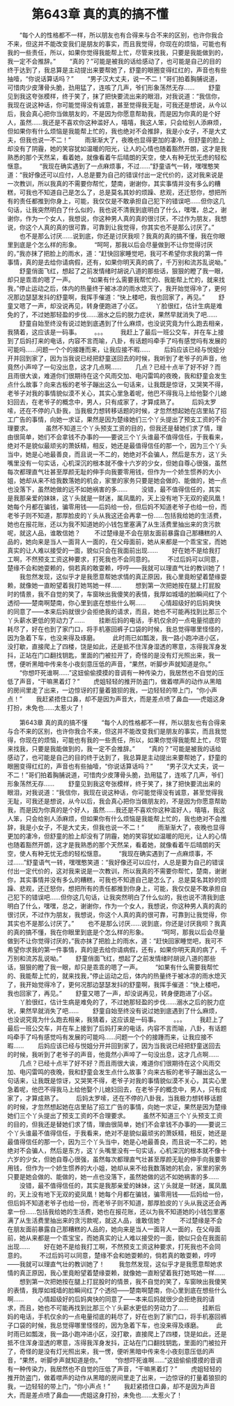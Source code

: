 # 　　第643章 真的真的搞不懂
　　“每个人的性格都不一样，所以朋友也有合得来与合不来的区别，也许你我合不来，但这并不能改变我们是朋友的事实，而且我觉得，你现在的烦恼，可能也有我的一些责任，所以，如果你觉得我能帮上忙，尽管来找我，只要是我能做到的，我一定不会推辞。”
　　“真的？”可能是被我的话给感动了，也可能是自己的目的终于达到了，我总算是主动提出来要帮她了，舒童的眼圈变得红红的，声音也有些抽噎，“你说话算话吗？”
　　“男子汉大丈夫，说一不二！”哥们拍着胸脯说道，可惜肉少皮薄骨头脆，劲用猛了，连咳了几声，爷们形象荡然无存……
　　舒童见到我这夸张模样，终于笑了，抹了把快要流出来的眼泪，对我说道：“我信你，我现在说这种话，你可能觉得没有诚意，甚至觉得我无耻，可我还是想说，从今以后，我会真心把你当做朋友的，不是因为你愿意帮助我，而是因为你真的是个好人，虽然……我还是不喜欢你这种滥好人，嘻嘻，我这人笨，只会给别人添麻烦，但如果你有什么烦恼是我能帮上忙的，我也绝对不会推辞，我是小女子，不是大丈夫，但我也说一不二！”
　　雨渐渐大了，夜晚也显得更加的凄冷，但舒童的脸上却没有了阴霾，她的笑容犹如温暖的阳光，让人的心情也随着豁然开朗，这才是我熟悉的那个天然呆，看着她，就像看着午后晴朗的天空，使人有种无忧无虑的轻松惬意。
　　“我现在确实遇到了一点麻烦事，不过……”舒童语气一转，嘿嘿憨笑道：“我好像还可以应付，人总是要为自己的错误付出一定代价的，这对我来说是一次教训，所以我真的不需要你帮忙，楚南，谢谢你，其实事情并没有多么的糟糕，可我也不知道自己是怎么了，总是莫名其妙的烦躁、悲观，还迁怒你，想把所有的责任都推到你身上，可能，我仅仅是不敢承担自己犯下的错误吧……但你这几句话，让我突然明白了什么似的，我也说不清我到底明白了什么，嘿嘿，总之，谢谢你，作为一个女人，我想说，你这种男人真的真的很讨厌，不过作为朋友，我想说，你这个人真的真的很可靠，可靠到让我觉得，你其实也不是那么讨厌了。”
　　也不是那么讨厌……说到底，你还是讨厌我呗？我真的真的搞不懂，我在你眼里到底是个怎么样的形象。
　　“呵呵，那我以后会尽量做到不让你觉得讨厌的，”我亦抹了把脸上的雨水，道：“赶快回家睡觉吧，我可不希望你求我的第一件事情，真的是去给你请病假，还有，如果你明天真的病了，千万别和流苏乱说呦。”
　　舒童俏面飞红，想起了之前发情绪时胡说八道的那些话，狠狠的瞪了我一眼，却只是乖乖的嗯了一声。
　　“如果有什么需要我帮忙的、我能帮上忙的，就来找我，”停止运动之后，体内的热量终于被冰凉的雨水熄灭了，我开始觉得冷了，更何况那边瑟瑟发抖的舒童啊，我挥手催道：“快上楼吧，我也回家了，再见。”
　　舒童又嗯了一声，却没说再见，转身便跑进了小区。
　　丫脸很红，估计生病是难免的了，不过她那轻盈的步伐……溺水之后的脱力症状，果然早就消失了吧……
　　舒童自始至终没有说过她到底遇到了什么麻烦，也没说究竟为什么跑去相亲，我猜着，这应该是一码事。
　　。。。
　　我赶上了最后一班公交车，并在车上接到了后妈打来的电话，内容不言而喻，八卦，有话题吗牵手了吗有感觉吗有发展的可能吗……问题一个个的接踵而来，让我应接不暇……
　　后妈应该已经与悦姐分开并回到家了，因为当我说已经把舒童送回去的时候，我听到了老爷子的声音，他竟然小声啐了一句没出息，这才几点啊……
　　几点？已经十点半了好不好？而且雨很大诶，难道你们很期待在这个风雨交加、电闪雷鸣的夜晚，我和舒童会发生点什么故事？向来古板的老爷子蹦出这么一句话来，让我既是惊讶，又哭笑不得，老爷子对我的事情貌似漠不关心，其实心里急着呢，他巴不得我马上给他娶个儿媳妇回去，在老爷子的概念中，男人，只有成家了，才算成熟了。
　　后妈太罗嗦，还在不停的八卦我，当我极力想转移话题的时候，才忽然想起她在店里贴了招工广告的事情，向她一求证，果然是因为楚缘她们三个丫头提出了预支工资的不合理要求。
　　虽然不知道三个丫头预支工资的目的，但我还是替她们求了情，理由很简单，她们不会拿钱不办事的——要说三个丫头谁最不值得信任，于我看来，绝对不是貌似最顽劣的萧妖精，相反，她还是最值得信任的那一个，因为三个丫头当中，她是心地最善良，而且说一不二的，她绝对不会骗人，然后是东方，这丫头嘴里没有一句实话，心机深沉的根本就不像十六岁的少女，但她自尊心很强，虽然每次都理直气壮甚至厚颜无耻的伸手向我要零用钱，但作为一个娇生惯养的大小姐，她却从来不给我数落她的机会，家里的家务只要是她会做的、能做的，她一点也没落下，虽然她做的远不如她祸害的多……
　　没错，最不值得信任的，其实是我那亲爱的妹妹，这丫头就是一财迷，属凤凰的，天上没有地下无双的瓷凤凰！她每个月都在骗钱，骗零用钱——后妈给一份，但后妈不知道老爷子也给一份，而老爷子则不知道，那厚脸皮的丫头从我这还会再拿一份……包括我给她的生活费，她也在报花账，还以为我不知道她的小钱包里塞满了从生活费里抽出来的贪污款呢，就这人品，谁敢信她？
　　不过楚缘是不会在朋友面前暴露自己那糟糕的人品的，她向来是当人一面背人一面的，在父母面前，她从来都是一个乖宝宝，而她真实的让人难以接受的一面，貌似只会在我面前出现……
　　好在她不是给我打工啊，不然预支工资这种要求，打死我也不会同意的。
　　不过后妈可以同意，楚缘不会和她耍赖的，倘若真的敢耍赖，哼哼——我就可以理直气壮的教训她了！
　　我忽然发现，这似乎才是我愿意帮她求情的真正原因，我心里竟盼望着楚缘耍赖，就像她一直盼望着我打她骂她一样……
　　想到第一次把她按在腿上打屁股时的情景，我不自觉的笑了，车窗映出我傻笑的表情，我厚如城墙的脸瞬间红了个透彻——楚南啊楚南，你心里到底在想些什么啊……
　　心情超级好的后妈爽快的同意了——本来后妈就很少会拒绝我的请求，而且，她也不可能再找到比那三个丫头薪水更低的劳动力了……
　　挂断后妈的电话，手机仅余的一点电量彻底的耗尽了，好在也到了家门口，将手机塞回裤子口袋的时候，我总觉得哪里怪怪的，因为急着下车，也没来得及琢磨。
　　此时雨已如瓢泼，我一路小跑冲进小区，没打歇，直接爬上了四楼，饶是如此，还是抵不住浑身湿透的寒意，冻得我浑身发抖，正站在门口翻找钥匙，里面的门被拉开了，奇怪的是没有灯光照出来，我一愣，便听黑暗中传来冬小夜刻意压低的声音，“果然，听脚步声就知道是你。”
　　“你想吓死谁啊……”这妞偷偷摸摸的音调有一种传染力，我居然也不自觉的压低了声音，“干嘛黑着灯？”
　　虎姐轻轻的推开防盗门，做着噤声的动作从黑暗的房间里走了出来，一边惊讶的打量着狼狈的我，一边轻轻的带上门，“你小声点！”
　　我赶紧捂住口鼻，却不是因为声音大，而是差点喷了鼻血——虎姐这身打扮，未免也……太惹火了！

　　第643章 真的真的搞不懂
　　“每个人的性格都不一样，所以朋友也有合得来与合不来的区别，也许你我合不来，但这并不能改变我们是朋友的事实，而且我觉得，你现在的烦恼，可能也有我的一些责任，所以，如果你觉得我能帮上忙，尽管来找我，只要是我能做到的，我一定不会推辞。”
　　“真的？”可能是被我的话给感动了，也可能是自己的目的终于达到了，我总算是主动提出来要帮她了，舒童的眼圈变得红红的，声音也有些抽噎，“你说话算话吗？”
　　“男子汉大丈夫，说一不二！”哥们拍着胸脯说道，可惜肉少皮薄骨头脆，劲用猛了，连咳了几声，爷们形象荡然无存……
　　舒童见到我这夸张模样，终于笑了，抹了把快要流出来的眼泪，对我说道：“我信你，我现在说这种话，你可能觉得没有诚意，甚至觉得我无耻，可我还是想说，从今以后，我会真心把你当做朋友的，不是因为你愿意帮助我，而是因为你真的是个好人，虽然……我还是不喜欢你这种滥好人，嘻嘻，我这人笨，只会给别人添麻烦，但如果你有什么烦恼是我能帮上忙的，我也绝对不会推辞，我是小女子，不是大丈夫，但我也说一不二！”
　　雨渐渐大了，夜晚也显得更加的凄冷，但舒童的脸上却没有了阴霾，她的笑容犹如温暖的阳光，让人的心情也随着豁然开朗，这才是我熟悉的那个天然呆，看着她，就像看着午后晴朗的天空，使人有种无忧无虑的轻松惬意。
　　“我现在确实遇到了一点麻烦事，不过……”舒童语气一转，嘿嘿憨笑道：“我好像还可以应付，人总是要为自己的错误付出一定代价的，这对我来说是一次教训，所以我真的不需要你帮忙，楚南，谢谢你，其实事情并没有多么的糟糕，可我也不知道自己是怎么了，总是莫名其妙的烦躁、悲观，还迁怒你，想把所有的责任都推到你身上，可能，我仅仅是不敢承担自己犯下的错误吧……但你这几句话，让我突然明白了什么似的，我也说不清我到底明白了什么，嘿嘿，总之，谢谢你，作为一个女人，我想说，你这种男人真的真的很讨厌，不过作为朋友，我想说，你这个人真的真的很可靠，可靠到让我觉得，你其实也不是那么讨厌了。”
　　也不是那么讨厌……说到底，你还是讨厌我呗？我真的真的搞不懂，我在你眼里到底是个怎么样的形象。
　　“呵呵，那我以后会尽量做到不让你觉得讨厌的，”我亦抹了把脸上的雨水，道：“赶快回家睡觉吧，我可不希望你求我的第一件事情，真的是去给你请病假，还有，如果你明天真的病了，千万别和流苏乱说呦。”
　　舒童俏面飞红，想起了之前发情绪时胡说八道的那些话，狠狠的瞪了我一眼，却只是乖乖的嗯了一声。
　　“如果有什么需要我帮忙的、我能帮上忙的，就来找我，”停止运动之后，体内的热量终于被冰凉的雨水熄灭了，我开始觉得冷了，更何况那边瑟瑟发抖的舒童啊，我挥手催道：“快上楼吧，我也回家了，再见。”
　　舒童又嗯了一声，却没说再见，转身便跑进了小区。
　　丫脸很红，估计生病是难免的了，不过她那轻盈的步伐……溺水之后的脱力症状，果然早就消失了吧……
　　舒童自始至终没有说过她到底遇到了什么麻烦，也没说究竟为什么跑去相亲，我猜着，这应该是一码事。
　　。。。
　　我赶上了最后一班公交车，并在车上接到了后妈打来的电话，内容不言而喻，八卦，有话题吗牵手了吗有感觉吗有发展的可能吗……问题一个个的接踵而来，让我应接不暇……
　　后妈应该已经与悦姐分开并回到家了，因为当我说已经把舒童送回去的时候，我听到了老爷子的声音，他竟然小声啐了一句没出息，这才几点啊……
　　几点？已经十点半了好不好？而且雨很大诶，难道你们很期待在这个风雨交加、电闪雷鸣的夜晚，我和舒童会发生点什么故事？向来古板的老爷子蹦出这么一句话来，让我既是惊讶，又哭笑不得，老爷子对我的事情貌似漠不关心，其实心里急着呢，他巴不得我马上给他娶个儿媳妇回去，在老爷子的概念中，男人，只有成家了，才算成熟了。
　　后妈太罗嗦，还在不停的八卦我，当我极力想转移话题的时候，才忽然想起她在店里贴了招工广告的事情，向她一求证，果然是因为楚缘她们三个丫头提出了预支工资的不合理要求。
　　虽然不知道三个丫头预支工资的目的，但我还是替她们求了情，理由很简单，她们不会拿钱不办事的——要说三个丫头谁最不值得信任，于我看来，绝对不是貌似最顽劣的萧妖精，相反，她还是最值得信任的那一个，因为三个丫头当中，她是心地最善良，而且说一不二的，她绝对不会骗人，然后是东方，这丫头嘴里没有一句实话，心机深沉的根本就不像十六岁的少女，但她自尊心很强，虽然每次都理直气壮甚至厚颜无耻的伸手向我要零用钱，但作为一个娇生惯养的大小姐，她却从来不给我数落她的机会，家里的家务只要是她会做的、能做的，她一点也没落下，虽然她做的远不如她祸害的多……
　　没错，最不值得信任的，其实是我那亲爱的妹妹，这丫头就是一财迷，属凤凰的，天上没有地下无双的瓷凤凰！她每个月都在骗钱，骗零用钱——后妈给一份，但后妈不知道老爷子也给一份，而老爷子则不知道，那厚脸皮的丫头从我这还会再拿一份……包括我给她的生活费，她也在报花账，还以为我不知道她的小钱包里塞满了从生活费里抽出来的贪污款呢，就这人品，谁敢信她？
　　不过楚缘是不会在朋友面前暴露自己那糟糕的人品的，她向来是当人一面背人一面的，在父母面前，她从来都是一个乖宝宝，而她真实的让人难以接受的一面，貌似只会在我面前出现……
　　好在她不是给我打工啊，不然预支工资这种要求，打死我也不会同意的。
　　不过后妈可以同意，楚缘不会和她耍赖的，倘若真的敢耍赖，哼哼——我就可以理直气壮的教训她了！
　　我忽然发现，这似乎才是我愿意帮她求情的真正原因，我心里竟盼望着楚缘耍赖，就像她一直盼望着我打她骂她一样……
　　想到第一次把她按在腿上打屁股时的情景，我不自觉的笑了，车窗映出我傻笑的表情，我厚如城墙的脸瞬间红了个透彻——楚南啊楚南，你心里到底在想些什么啊……
　　心情超级好的后妈爽快的同意了——本来后妈就很少会拒绝我的请求，而且，她也不可能再找到比那三个丫头薪水更低的劳动力了……
　　挂断后妈的电话，手机仅余的一点电量彻底的耗尽了，好在也到了家门口，将手机塞回裤子口袋的时候，我总觉得哪里怪怪的，因为急着下车，也没来得及琢磨。
　　此时雨已如瓢泼，我一路小跑冲进小区，没打歇，直接爬上了四楼，饶是如此，还是抵不住浑身湿透的寒意，冻得我浑身发抖，正站在门口翻找钥匙，里面的门被拉开了，奇怪的是没有灯光照出来，我一愣，便听黑暗中传来冬小夜刻意压低的声音，“果然，听脚步声就知道是你。”
　　“你想吓死谁啊……”这妞偷偷摸摸的音调有一种传染力，我居然也不自觉的压低了声音，“干嘛黑着灯？”
　　虎姐轻轻的推开防盗门，做着噤声的动作从黑暗的房间里走了出来，一边惊讶的打量着狼狈的我，一边轻轻的带上门，“你小声点！”
　　我赶紧捂住口鼻，却不是因为声音大，而是差点喷了鼻血——虎姐这身打扮，未免也……太惹火了！
